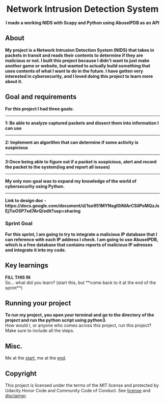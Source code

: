 <div align="center"></div>
<h1 align="center">Network Intrusion Detection System</h1>
<p align="center"><strong>I made a working NIDS with Scapy and Python using AbuseIPDB as an API</strong>
<br/>

<h2>About</h2>
<strong>My project is a Network Intrusion Detection System (NIDS) that takes in packets in transit and reads their contents to determine if they are malicious or not.  I built this project because I didn't want to just make another game or website, but wanted to actually build something that uses contents of what I want to do in the future.  I have gotten very interested in cybersecurity, and I loved doing this project to learn more about it.</strong><br/>


<h2>Goal and requirements</h2>
<strong>For this project I had three goals: <hr> 1: Be able to analyze captured packets and dissect them into information I can use <hr> 2: Implement an algorithm that can determine if some activity is suspicious<hr> 3:Once being able to figure out if a packet is suspicious, alert and record the packet to the system(log and report all issues)<hr>  My only non-goal was to expand my knowledge of the world of cybersecurity using Python.<hr>  Link to design doc - https://docs.google.com/document/d/1so951MYNsgI0iNlArCSiIPoMQzJsEj7ixOSP7xd7ArQ/edit?usp=sharing</strong><br/>
 
 
 <h3>Sprint Goal</h3>
<strong>For this sprint, I am going to try to integrate a malicious IP database that I can reference with each IP address I check.  I am going to use AbuseIPDB, which is a free database that contains reports of malicious IP adresses and integrate it into my code.</strong><br/>

<h2>Key learnings</h2>
<strong>FILL THIS IN</strong><br/>
So... what did you learn? (start this, but **come back to it at the end of the sprint**)

<h2>Running your project</h2>
<strong>To run my project, you open your terminal and go to the directory of the project and run the python script using python3.</strong><br/>
How would I, or anyone who comes across this project, run this project? Make sure to include all the steps.

<h2>Misc.</h2>
Me at the <a href = "https://t4.ftcdn.net/jpg/01/15/20/75/360_F_115207580_US2etunH78I7iMYHOoNVvxQTCIdoPdRj.jpg">start</a>, me at the <a href = "https://thumbs.dreamstime.com/z/dead-emoji-emoticon-lying-his-back-open-mouth-tongue-out-cross-eyes-153823115.jpg">end</a>.

<h2>Copyright</h2>
This project is licensed under the terms of the MIT license and protected by Udacity Honor Code and Community Code of Conduct. See <a href="LICENSE.md">license</a> and <a href="LICENSE.DISCLAIMER.md">disclaimer</a>.
